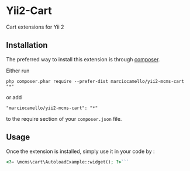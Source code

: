 Yii2-Cart
===========
Cart extensions for Yii 2

Installation
------------

The preferred way to install this extension is through [composer](http://getcomposer.org/download/).

Either run

```
php composer.phar require --prefer-dist marciocamello/yii2-mcms-cart "*"
```

or add

```
"marciocamello/yii2-mcms-cart": "*"
```

to the require section of your `composer.json` file.


Usage
-----

Once the extension is installed, simply use it in your code by  :

```php
<?= \mcms\cart\AutoloadExample::widget(); ?>```
